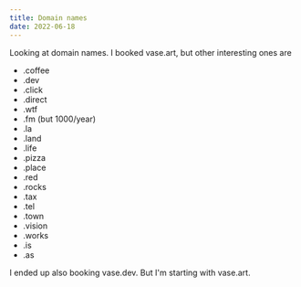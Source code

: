 ```yaml
---
title: Domain names
date: 2022-06-18
---
```


Looking at domain names. I booked vase.art, but other interesting ones are

- .coffee
- .dev
- .click
- .direct
- .wtf
- .fm (but 1000/year)
- .la
- .land
- .life
- .pizza
- .place
- .red
- .rocks
- .tax
- .tel
- .town
- .vision
- .works
- .is
- .as

I ended up also booking vase.dev. But I'm starting with vase.art.
